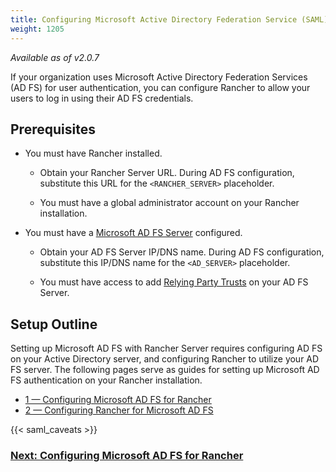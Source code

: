 ```yaml
---
title: Configuring Microsoft Active Directory Federation Service (SAML)
weight: 1205
---
```

_Available as of v2.0.7_

If your organization uses Microsoft Active Directory Federation Services (AD FS) for user authentication, you can configure Rancher to allow your users to log in using their AD FS credentials.

## Prerequisites


- You must have Rancher installed.

  - Obtain your Rancher Server URL. During AD FS configuration, substitute this URL for the `<RANCHER_SERVER>` placeholder.

  - You must have a global administrator account on your Rancher installation.

- You must have a [Microsoft AD FS Server](https://docs.microsoft.com/en-us/windows-server/identity/active-directory-federation-services) configured.

	- Obtain your AD FS Server IP/DNS name. During AD FS configuration, substitute this IP/DNS name for the `<AD_SERVER>` placeholder.

	- You must have access to add [Relying Party Trusts](https://docs.microsoft.com/en-us/windows-server/identity/ad-fs/operations/create-a-relying-party-trust) on your AD FS Server.



## Setup Outline

Setting up Microsoft AD FS with Rancher Server requires configuring AD FS on your Active Directory server, and configuring Rancher to utilize your AD FS server. The following pages serve as guides for setting up Microsoft AD FS authentication on your Rancher installation.

- [1 — Configuring Microsoft AD FS for Rancher]({{<baseurl>}}/rancher/v2.x/en/admin-settings/authentication/microsoft-adfs/microsoft-adfs-setup)
- [2 — Configuring Rancher for Microsoft AD FS]({{<baseurl>}}/rancher/v2.x/en/admin-settings/authentication/microsoft-adfs/rancher-adfs-setup)

{{< saml_caveats >}}


### [Next: Configuring Microsoft AD FS for Rancher]({{<baseurl>}}/rancher/v2.x/en/admin-settings/authentication/microsoft-adfs/microsoft-adfs-setup)
